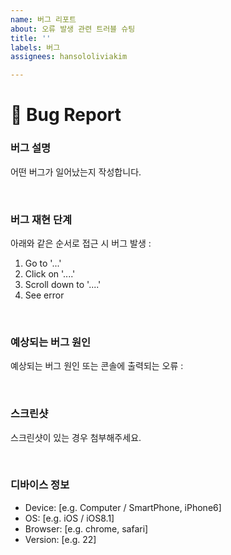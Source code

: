 ```yaml
---
name: 버그 리포트
about: 오류 발생 관련 트러블 슈팅
title: ''
labels: 버그
assignees: hansololiviakim

---
```


# :bug: Bug Report
### **버그 설명**
어떤 버그가 일어났는지 작성합니다.

<br/>

### **버그 재현 단계**
아래와 같은 순서로 접근 시 버그 발생 :
1. Go to '...'
2. Click on '....'
3. Scroll down to '....'
4. See error

<br/>

### **예상되는 버그 원인**
예상되는 버그 원인 또는 콘솔에 출력되는 오류 :

<br/>

### **스크린샷**
스크린샷이 있는 경우 첨부해주세요.

<br/>

### **디바이스 정보**
 - Device: [e.g. Computer / SmartPhone, iPhone6]
 - OS: [e.g. iOS / iOS8.1]
 - Browser: [e.g. chrome, safari]
 - Version: [e.g. 22]
